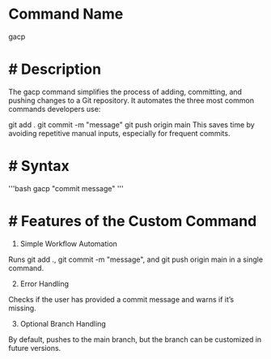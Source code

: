 # Command Name
gacp

# # Description
The gacp command simplifies the process of adding, committing, and pushing changes to a Git repository. It automates the three most common commands developers use:

git add .
git commit -m "message"
git push origin main
This saves time by avoiding repetitive manual inputs, especially for frequent commits.

# # Syntax 
'''bash
gacp "commit message" 
'''

# # Features of the Custom Command
1) Simple Workflow Automation </br>

Runs git add ., git commit -m "message", and git push origin main in a single command.</br>

2) Error Handling</br>

Checks if the user has provided a commit message and warns if it’s missing.</br>

3) Optional Branch Handling</br>

By default, pushes to the main branch, but the branch can be customized in future versions.</br>